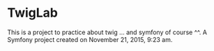 TwigLab
=======
This is a project to practice about twig ... and symfony of course ^^.
A Symfony project created on November 21, 2015, 9:23 am.

